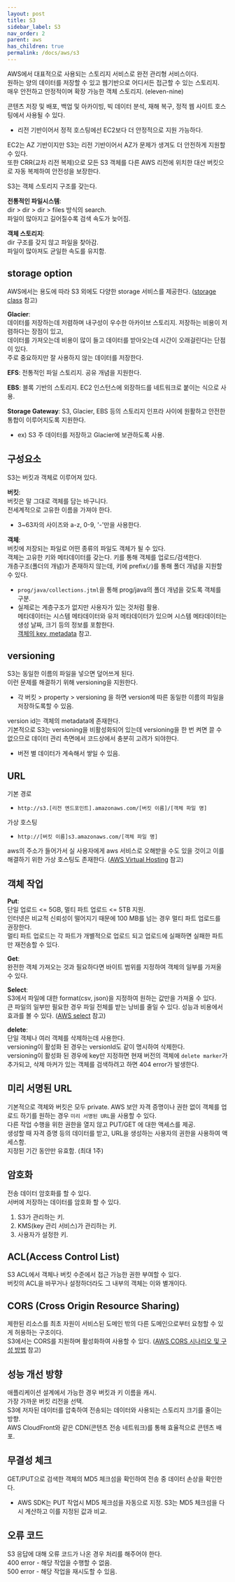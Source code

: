 ```yaml
---
layout: post
title: S3
sidebar_label: S3
nav_order: 2
parent: aws
has_children: true
permalink: /docs/aws/s3
---
```


AWS에서 대표적으로 사용되는 스토리지 서비스로 완전 관리형 서비스이다.  
원하는 양의 데이터를 저장할 수 있고 웹기반으로 어디서든 접근할 수 있는 스토리지.  
매우 안전하고 안정적이며 확장 가능한 객체 스토리지. (eleven-nine)  

콘텐츠 저장 및 배포, 백업 및 아카이빙, 빅 데이터 분석, 재해 복구, 정적 웹 사이트 호스팅에서 사용될 수 있다.
- 리전 기반이어서 정적 호스팅에선 EC2보다 더 안정적으로 지원 가능하다.

EC2는 AZ 기반이지만 S3는 리전 기반이어서 AZ가 문제가 생겨도 더 안전하게 지원할 수 있다.  
또한 CRR(교차 리전 복제)으로 모든 S3 객체를 다른 AWS 리전에 위치한 대산 버킷으로 자동 복제하여 안전성을 보장한다.  

S3는 객체 스토리지 구조를 갖는다.  

**전통적인 파일시스템**:  
dir > dir > dir > files  방식의 search.  
파일이 많아지고 길어질수록 검색 속도가 늦어짐.  

**객체 스토리지**:  
dir 구조를 갖지 않고 파일을 찾아감.  
파일이 많아져도 균일한 속도를 유지함.

## storage option
AWS에서는 용도에 따라 S3 외에도 다양한 storage 서비스를 제공한다. ([storage class](https://aws.amazon.com/ko/s3/storage-classes/) 참고)  

**Glacier**:  
데이터를 저장하는데 저렴하며 내구성이 우수한 아카이브 스토리지.
저장하는 비용이 저렴하다는 장점이 있고,  
데이터를 가져오는데 비용이 많이 들고 데이터를 받아오는데 시간이 오래걸린다는 단점이 있다.  
주로 중요하지만 잘 사용하지 않는 데이터를 저장한다.

**EFS**: 전통적인 파일 스토리지. 공유 개념을 지원한다.  

**EBS**: 블록 기반의 스토리지. EC2 인스턴스에 외장하드를 네트워크로 붙이는 식으로 사용.

**Storage Gateway**: S3, Glacier, EBS 등의 스토리지 인프라 사이에 원활하고 안전한 통합이 이루어지도록 지원한다.
- ex) S3 주 데이터를 저장하고 Glacier에 보관하도록 사용.

## 구성요소
S3는 버킷과 객체로 이루어져 있다.  

**버킷**:    
버킷은 말 그대로 객체를 담는 바구니다.  
전세계적으로 고유한 이름을 가져야 한다.
- 3~63자의 사이즈와 a-z, 0-9, '-'만을 사용한다.  

**객체**:  
버킷에 저장되는 파일로 어떤 종류의 파일도 객체가 될 수 있다.  
객체는 고유한 키와 메타데이터를 갖는다.
키를 통해 객체를 업로드/검색한다.  
개층구조(폴더의 개념)가 존재하지 않는데, 키에 prefix(`/`)를 통해 폴더 개념을 지원할 수 있다.  
- `prog/java/collections.jtml`을 통해 prog/java의 폴더 개념을 갖도록 객체를 구분.  
- 실제로는 계층구조가 없지만 사용자가 있는 것처럼 활용.  
메타데이터는 시스템 메타데이터와 유저 메타데이터가 있으며 시스템 메타데이터는 생성 날짜, 크기 등의 정보를 포함한다.  
[객체의 key, metadata](https://docs.aws.amazon.com/AmazonS3/latest/dev/UsingMetadata.html) 참고.

## versioning
S3는 동일한 이름의 파일을 넣으면 덮어쓰게 된다.  
이런 문제를 해결하기 위해 versioning을 지원한다.
- 각 버킷 > property > versioning 을 하면 version에 따른 동일한 이름의 파일을 저장하도록할 수 있음.  

version id는 객체의 metadata에 존재한다.  
기본적으로 S3는 versioning을 비활성화되어 있는데 versioning을 한 번 켜면 끌 수 없으므로 데이터 관리 측면에서 코드상에서 충분히 고려가 되야한다.
- 버전 별 데이터가 계속해서 쌓일 수 있음.

## URL
기본 경로
- `http://s3.[리전 엔드포인트].amazonaws.com/[버킷 이름]/[객체 파일 명]`  

가상 호스팅 
- `http://[버킷 이름]s3.amazonaws.com/[객체 파일 명]`  

aws의 주소가 들어가서 실 사용자에게 aws 서비스로 오해받을 수도 있을 것이고 이를 해결하기 위한 가상 호스팅도 존재한다. ([AWS Virtual Hosting](https://docs.aws.amazon.com/AmazonS3/latest/dev/VirtualHosting.html) 참고)

## 객체 작업

**Put**:  
단일 업로드 <= 5GB, 멀티 파트 업로드 <= 5TB 지원.  
인터넷은 비교적 신뢰성이 떨어지기 때문에 100 MB를 넘는 경우 멀티 파트 업로드를 권장한다.  
멀티 파트 업로드는 각 파트가 개별적으로 업로드 되고 업로드에 실패하면 실패한 파트만 재전송할 수 있다.

**Get**:  
완전한 객체 가져오는 것과 필요하다면 바이트 범위를 지정하여 객체의 일부를 가져올 수 있다.

**Select**:  
S3에서 파일에 대한 format(csv, json)을 지정하여 원하는 값만을 가져올 수 있다.  
큰 파일의 일부만 필요한 경우 파일 전체를 받는 낭비를 줄일 수 있다. 성능과 비용에서 효과를 볼 수 있다. ([AWS select](https://aws.amazon.com/blogs/aws/s3-glacier-select/) 참고)

**delete**:  
단일 객체나 여러 객체를 삭제하는데 사용한다.  
versioning이 활성화 된 경우는 versionId도 같이 명시하여 삭제한다.  
versioning이 활성화 된 경우에 key만 지정하면 현재 버전의 객체에 `delete marker`가 추가되고, 삭제 마커가 있는 객체를 검색하려고 하면 404 error가 발생한다.

## 미리 서명된 URL
기본적으로 객체와 버킷은 모두 private. AWS 보안 자격 증명이나 권한 없이 객체를 업로드 하기를 원하는 경우 `미리 서명된 URL`을 사용할 수 있다.  
다른 작업 수행을 위한 권한을 열지 않고 PUT/GET 에 대한 액세스를 제공.  
생성할 때 자격 증명 등의 데이터를 받고, URL을 생성하는 사용자의 권한을 사용하여 액세스함.  
지정된 기간 동안만 유효함. (최대 1주)  

## 암호화
전송 데이터 암호화를 할 수 있다.  
서버에 저장하는 데이터를 암호화 할 수 있다.
1. S3가 관리하는 키.
2. KMS(key 관리 서비스)가 관리하는 키.
3. 사용자가 설정한 키.

## ACL(Access Control List)
S3 ACL에서 객체나 버킷 수준에서 접근 가능한 권한 부여할 수 있다.  
버킷의 ACL을 바꾸거나 설정하더라도 그 내부의 객체는 이와 별개이다.

## CORS (Cross Origin Resource Sharing)
제한된 리소스를 최초 자원이 서비스된 도메인 밖의 다른 도메인으로부터 요청할 수 있게 허용하는 구조이다.  
S3에서는 CORS를 지원하며 활성화하여 사용할 수 있다. ([AWS CORS 시나리오 및 구성 방법](https://docs.aws.amazon.com/ko_kr/AmazonS3/latest/dev/cors.html) 참고)  

## 성능 개선 방향
애플리케이션 설계에서 가능한 경우 버킷과 키 이름을 캐시.  
가장 가까운 버킷 리전을 선택.  
S3에 저자된 데이터를 압축하여 전송되는 데이터와 사용되는 스토리지 크기를 줄이는 방향.  
AWS CloudFront와 같은 CDN(콘텐츠 전송 네트워크)를 통해 효율적으로 콘텐츠 배포.  

<!-- 
이해 안되는 부분
## 불필요한 요청 방지
고정된 버킷의 존재를 확인하는 대신 NoSuchBucket 오류를 처리함.
객체를 업로드하기 전에 객체 메타 데이터를 설정함. 메타데이터를 업데이트할 때 복사 작업을 사용하지 않음.
-->

## 무결성 체크
GET/PUT으로 검색한 객체의 MD5 체크섬을 확인하여 전송 중 데이터 손상을 확인한다.  
- AWS SDK는 PUT 작업시 MD5 체크섬을 자동으로 지정. S3는 MD5 체크섬을 다시 계산하고 이를 지정된 값과 비교.

## 오류 코드
S3 응답에 대해 오류 코드가 나온 경우 처리를 해주어야 한다.  
400 error - 해당 작업을 수행할 수 없음.  
500 error - 해당 작업을 재시도할 수 있음.  